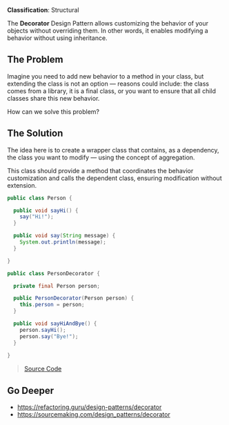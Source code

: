 **Classification**: Structural

The **Decorator** Design Pattern allows customizing the behavior of your objects without overriding them. In other words, it enables modifying a behavior without using inheritance.

## The Problem

Imagine you need to add new behavior to a method in your class, but extending the class is not an option — reasons could include: the class comes from a library, it is a final class, or you want to ensure that all child classes share this new behavior.

How can we solve this problem?

## The Solution

The idea here is to create a wrapper class that contains, as a dependency, the class you want to modify — using the concept of aggregation.

This class should provide a method that coordinates the behavior customization and calls the dependent class, ensuring modification without extension.

```java
public class Person {

  public void sayHi() {
    say("Hi!");
  }

  public void say(String message) {
    System.out.println(message);
  }

}

public class PersonDecorator {

  private final Person person;

  public PersonDecorator(Person person) {
    this.person = person;
  }

  public void sayHiAndBye() {
    person.sayHi();
    person.say("Bye!");
  }
  
}
```

> [Source Code](https://github.com/gustavo-flor/design-patterns-hands-on/tree/main/src/main/java/com/github/gustavoflor/dpho/structural/decorator)

## Go Deeper

- <https://refactoring.guru/design-patterns/decorator>
- <https://sourcemaking.com/design_patterns/decorator>